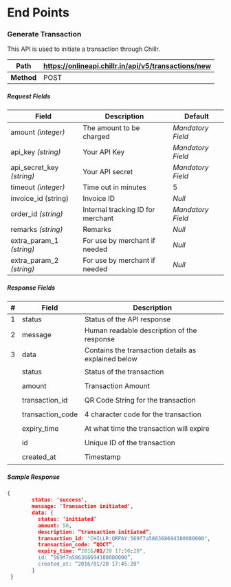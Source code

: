 # End Points

### Generate Transaction

This API is used to initiate a transaction through Chillr.

| Path | https://onlineapi.chillr.in/api/v5/transactions/new |
| -- | -- |
| **Method** | POST |

##### Request Fields

| Field | Description | Default |
| -- | -- | -- |
| amount _(integer)_| The amount to be charged | _Mandatory Field_ |
| api\_key _(string)_| Your API Key | _Mandatory Field_ |
| api\_secret\_key _(string)_ | Your API secret | _Mandatory Field_ |
| timeout _(integer)_ | Time out in minutes | 5 |
| invoice\_id (string) | Invoice ID | _Null_
| order\_id _(string)_ | Internal tracking ID for merchant | _Mandatory Field_ |
| remarks _(string)_ | Remarks | _Null_ |
| extra\_param\_1 _(string)_ | For use by merchant if needed | _Null_ |
| extra\_param\_2 _(string)_ | For use by merchant if needed | _Null_ |

##### Response Fields

| # | Field| Description |
| -- | -- | -- |
| 1 | status | Status of the API response |
| 2 | message | Human readable description of the response |
| 3 | data | Contains the transaction details as explained below |
| &#149; | status | Status of the transaction |
| &#149; | amount | Transaction Amount |
| &#149; | transaction\_id | QR Code String for the transaction |
| &#149; | transaction\_code | 4 character code for the transaction |
| &#149; | expiry_time | At what time the transaction will expire |
| &#149; | id | Unique ID of the transaction |
| &#149; | created_at | Timestamp |


##### Sample Response
```json
{
        status: 'success',
        message: 'Transaction initiated',
        data: {
          status: ‘initiated’
          amount: 50,
          description: “transaction initiated”,
          transaction_id: "CHILLR:QRPAY:569f7a586368694380080000",
          transaction_code: “QOCT”,
          expiry_time: “2016/01/20 17:50:20",
          id: ”569f7a586368694380080000”,
          created_at: “2016/01/20 17:45:20"
        }
 }
```